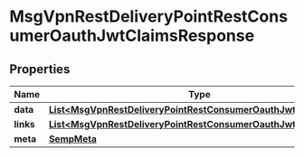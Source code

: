 
# MsgVpnRestDeliveryPointRestConsumerOauthJwtClaimsResponse

## Properties
Name | Type | Description | Notes
------------ | ------------- | ------------- | -------------
**data** | [**List&lt;MsgVpnRestDeliveryPointRestConsumerOauthJwtClaim&gt;**](MsgVpnRestDeliveryPointRestConsumerOauthJwtClaim.md) |  |  [optional]
**links** | [**List&lt;MsgVpnRestDeliveryPointRestConsumerOauthJwtClaimLinks&gt;**](MsgVpnRestDeliveryPointRestConsumerOauthJwtClaimLinks.md) |  |  [optional]
**meta** | [**SempMeta**](SempMeta.md) |  | 



